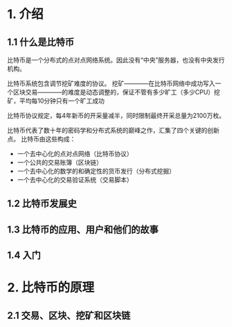 # 1. 介绍

## 1.1 什么是比特币

比特币是一个分布式的点对点网络系统。因此没有“中央”服务器，也没有中央发行机构。

比特币系统包含调节挖矿难度的协议。
挖矿————在比特币网络中成功写入一个区块交易————的难度是动态调整的，保证不管有多少旷工（多少CPU）挖矿，平均每10分钟只有一个旷工成功


比特币协议规定，每4年新币的开采量减半，同时限制最终开采总量为2100万枚。

比特币代表了数十年的密码学和分布式系统的巅峰之作，汇集了四个关键的创新点。
比特币由这些构成：
- 一个去中心化的点对点网络（比特币协议）
- 一个公共的交易账簿（区块链）
- 一个去中心化的数学的和确定性的货币发行（分布式挖掘）
- 一个去中心化的交易验证系统（交易脚本） 


## 1.2 比特币发展史

## 1.3 比特币的应用、用户和他们的故事

## 1.4 入门



# 2. 比特币的原理

## 2.1 交易、区块、挖矿和区块链









































